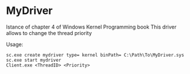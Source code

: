 # MyDriver

Istance of chapter 4 of Windows Kernel Programming book
This driver allows to change the thread priority

Usage: 
```
sc.exe create mydriver type= kernel binPath= C:\Path\To\MyDriver.sys
sc.exe start mydriver
Client.exe <ThreadID> <Priority>
```